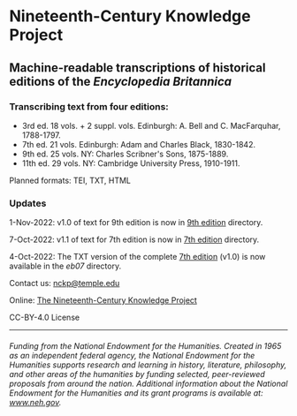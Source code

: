 # Nineteenth-Century Knowledge Project

## Machine-readable transcriptions of historical editions of the _Encyclopedia Britannica_ 

### Transcribing text from four editions:

  * 3rd ed. 18 vols. + 2 suppl. vols. Edinburgh: A. Bell and C. MacFarquhar, 1788-1797. 
 * 7th ed. 21 vols. Edinburgh: Adam and Charles Black, 1830-1842.
 * 9th ed. 25 vols. NY: Charles Scribner's Sons, 1875-1889.
 * 11th ed. 29 vols. NY: Cambridge University Press, 1910-1911.

Planned formats: TEI, TXT, HTML

### Updates

1-Nov-2022: v1.0 of text for 9th edition is now in [9th edition](https://github.com/TU-plogan/KnowledgeProject/tree/main/eb09) directory.

7-Oct-2022: v1.1 of text for 7th edition is now in [7th edition](https://github.com/TU-plogan/KnowledgeProject/tree/main/eb07) directory.

4-Oct-2022: The TXT version of the complete [7th edition](https://github.com/TU-plogan/KnowledgeProject/tree/main/eb07) (v1.0) is now available in the _eb07_ directory.

Contact us: [nckp@temple.edu](mailto:nckp@temple.edu)

Online: [The Nineteenth-Century Knowledge Project](https://tu-plogan.github.io/)

CC-BY-4.0 License

---

###### Funding from the National Endowment for the Humanities. Created in 1965 as an independent federal agency, the National Endowment for the Humanities supports research and learning in history, literature, philosophy, and other areas of the humanities by funding selected, peer-reviewed proposals from around the nation. Additional information about the National Endowment for the Humanities and its grant programs is available at: www.neh.gov. 
